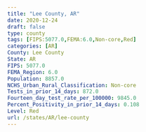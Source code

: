 ```yaml
---
title: "Lee County, AR"
date: 2020-12-24
draft: false
type: county
tags: [FIPS:5077.0,FEMA:6.0,Non-core,Red]
categories: [AR]
County: Lee County
State: AR
FIPS: 5077.0
FEMA_Region: 6.0
Population: 8857.0
NCHS_Urban_Rural_Classification: Non-core
Tests_in_prior_14_days: 872.0
Fourteen_day_test_rate_per_100000: 9845.0
Percent_Positivity_in_prior_14_days: 0.108
Level: Red
url: /states/AR/lee-county
---
```



